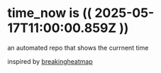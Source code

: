 # time_now is (( 2025-05-17T11:00:00.859Z ))

an automated repo that shows the currnent time

inspired by [breakingheatmap](https://github.com/breakingheatmap/breakingheatmap)